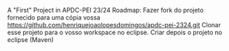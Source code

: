 A "First" Project in APDC-PEI 23/24
Roadmap:
Fazer fork do projeto fornecido para uma cópia vossa
https://github.com/henriquejoaolopesdomingos/apdc-pei-2324.git
Clonar esse projeto para o vosso workspace no eclipse.
Criar depois o projeto no eclipse (Maven)
